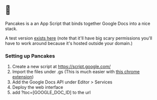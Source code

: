 # 🥞

Pancakes is a an App Script that binds together Google Docs into a nice stack.

A test version [exists here](https://script.google.com/macros/s/AKfycbwMvh831uxceYsK0-PLuhMU3ko8mDsqooQqQfQZU5FtARX6j8BTNrDkREza2Dcv91cH/exec) (note that it'll have big scary permissions you'll have to work around because it's hosted outside your domain.)


### Setting up Pancakes
1. Create a new script at https://script.google.com/
2. Import the files under .gs (This is much easier with [this chrome extension](https://chrome.google.com/webstore/detail/google-apps-script-github/lfjcgcmkmjjlieihflfhjopckgpelofo?hl=en))
3. Add the Google Docs API under Editor > Services
4. Deploy the web interface
5. add ?toc=[GOOGLE_DOC_ID] to the url
